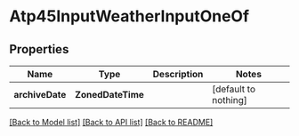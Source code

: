 # Atp45InputWeatherInputOneOf


## Properties
Name | Type | Description | Notes
------------ | ------------- | ------------- | -------------
**archiveDate** | **ZonedDateTime** |  | [default to nothing]


[[Back to Model list]](../README.md#models) [[Back to API list]](../README.md#api-endpoints) [[Back to README]](../README.md)


